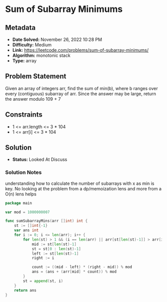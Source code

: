 # Sum of Subarray Minimums

## Metadata

- **Date Solved:** November 26, 2022 10:28 PM
- **Difficulty:** Medium
- **Link:** https://leetcode.com/problems/sum-of-subarray-minimums/
- **Algorithm:** monotonic stack
- **Type:** array

## Problem Statement

Given an array of integers arr, find the sum of min(b), where b ranges over every (contiguous) subarray of arr. Since the answer may be large, return the answer modulo 109 + 7

## Constraints

- 1 <= arr.length <= 3 * 104
- 1 <= arr[i] <= 3 * 104

## Solution

- **Status:** Looked At Discuss

### Solution Notes

understanding how to calculate the number of subarrays with x as min is key. No looking at the problem from a dp/memoization lens and more from a O(n) lens helps


```go
package main

var mod = 1000000007

func sumSubarrayMins(arr []int) int {
	st := []int{-1}
	var ans int
	for i := 0; i <= len(arr); i++ {
		for len(st) > 1 && (i == len(arr) || arr[st[len(st)-1]] > arr[i]) {
			mid := st[len(st)-1]
			st = st[0 : len(st)-1]
			left := st[len(st)-1]
			right := i

			count := ((mid - left) * (right - mid)) % mod
			ans = (ans + (arr[mid] * count)) % mod
		}
		st = append(st, i)
	}
	return ans
}
```

